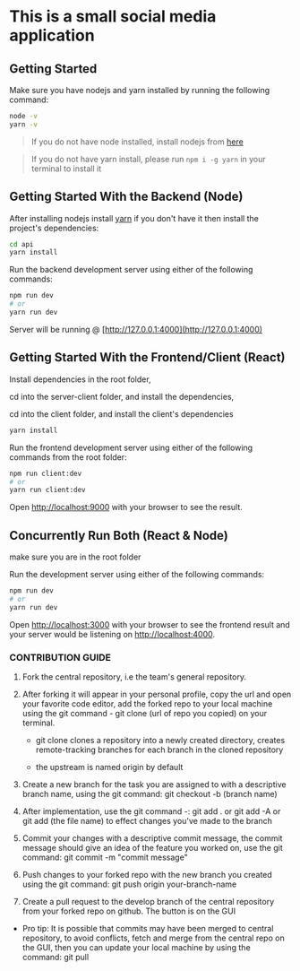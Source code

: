 # This is a small social media application

## Getting Started

Make sure you have nodejs and yarn installed by running the following command:

```bash
node -v
yarn -v
```

> If you do not have node installed, install nodejs from [here](https://nodejs.org/en/download/)

> If you do not have yarn install, please run `npm i -g yarn` in your terminal to install it

## Getting Started With the Backend (Node)

After installing nodejs install [yarn](https://www.npmjs.com/package/yarn) if you don't have it then install the project's dependencies:

```bash
cd api
yarn install
```

Run the backend development server using either of the following commands:

```bash
npm run dev
# or
yarn run dev
```

Server will be running @ [http://127.0.0.1:4000](http://127.0.0.1:4000)

## Getting Started With the Frontend/Client (React)

Install dependencies in the root folder,

cd into the server-client folder,  and install the dependencies,

cd into the client folder,  and install the client's dependencies

```bash
yarn install
```

Run the frontend development server using either of the following commands from the root folder:

```bash
npm run client:dev
# or
yarn run client:dev
```

Open [http://localhost:9000](http://localhost:9000) with your browser to see the result.

## Concurrently Run Both (React & Node)

make sure you are in the root folder

Run the development server using either of the following commands:

```bash
npm run dev
# or
yarn run dev
```

Open [http://localhost:3000](http://localhost:3000) with your browser to see the frontend result and your server would be listening on [http://localhost:4000](http://localhost:4000).

### CONTRIBUTION GUIDE

1. Fork the central repository, i.e the team's general repository.

2. After forking it will appear in your personal profile, copy the url and open your favorite code editor, add the forked repo to your local machine using the git command - git clone (url of repo you copied) on your terminal.

   - git clone clones a repository into a newly created directory, creates remote-tracking branches for each branch in the cloned repository

   - the upstream is named origin by default

3. Create a new branch for the task you are assigned to with a descriptive branch name, using the git command: git checkout -b (branch name)

4. After implementation, use the git command -: git add . or git add -A or git add (the file name) to effect changes you've made to the branch

5. Commit your changes with a descriptive commit message, the commit message should give an idea of the feature you worked on, use the git command: git commit -m "commit message"

6. Push changes to your forked repo with the new branch you created using the git command: git push origin your-branch-name

7. Create a pull request to the develop branch of the central repository from your forked repo on github. The button is on the GUI

- Pro tip: It is possible that commits may have been merged to central repository, to avoid conflicts, fetch and merge from the central repo on the GUI, then you can update your local machine by using the command: git pull
